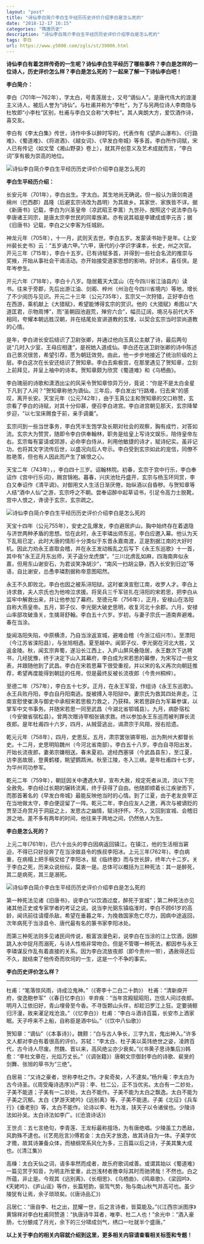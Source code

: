 ```yaml
---
layout: "post"
title: "诗仙李白简介李白生平经历历史评价介绍李白是怎么死的"
date: "2018-12-17 16:15"
categories: "隋唐历史"
description: "诗仙李白简介李白生平经历历史评价介绍李白是怎么死的"
tags: 李白
url: https://www.y5000.com/zgls/st/39006.html
---
```






**诗仙李白有着怎样传奇的一生呢？诗仙李白生平经历了哪些事件？李白是怎样的一位诗人，历史评价怎么样？李白是怎么死的？一起来了解一下诗仙李白吧！**  

 **李白简介：**

李白（701年—762年），字太白，号青莲居士，又号“谪仙人”。是唐代伟大的浪漫主义诗人，被后人誉为“诗仙”。与杜甫并称为“李杜”，为了与另两位诗人李商隐与杜牧即“小李杜”区别，杜甫与李白又合称“大李杜”。其人爽朗大方，爱饮酒作诗，喜交友。

李白有《李太白集》传世，诗作中多以醉时写的，代表作有《望庐山瀑布》、《行路难》、《蜀道难》、《将进酒》、《越女词》、《早发白帝城》等多首。李白所作词赋，宋人已有传记（如文莹《湘山野录》卷上），就其开创意义及艺术成就而言，“李白词”享有极为崇高的地位。

![诗仙李白简介李白生平经历历史评价介绍李白是怎么死的](https://img.y5000.com/uploads/allimg/181219/9512baadb71886b9df5c9661d47eced8.jpg)

 **李白生平经历介绍：**

长安元年（701年），李白出生。字太白。其生地尚无确说。但一般认为唐剑南道绵州（巴西郡）昌隆（后避玄宗讳改为昌明）为其故乡。其家世、家族皆不详。据《新唐书》记载，李白为兴圣皇帝（凉武昭王李暠）九世孙，按照这个说法李白与李唐诸王同宗，是唐太宗李世民的同辈族弟。亦有说其祖是李建成或李元吉；据《旧唐书》记载，李白之父李客为任城尉。

神龙元年（705年），十一月，武则天去世。李白五岁。发蒙读书始于是年。《上安州裴长史书》云：“五岁诵六甲。”六甲，唐代的小学识字课本，长史，州之次官。开元三年（715年），李白十五岁。已有诗赋多首，并得到一些社会名流的推崇与奖掖，开始从事社会干谒活动。亦开始接受道家思想的影响，好剑术，喜任侠。是年岑参生。

开元六年（718年），李白十八岁。隐居戴天大匡山（在今四川省江油县内）读书。往来于旁郡，先后出游江油、剑阁、梓州（州治在今四川省境内）等地，增长了不少阅历与见识。开元二十三年（公元735年），玄宗又一次狩猎，正好李白也在西游，乘机献上《大猎赋》，希望能博得玄宗的赏识。他的《大猎赋》希图以“大道匡君，示物周博”，而“圣朝园池遐荒，殚穷六合”，幅员辽阔，境况与前代大不相同，夸耀本朝远胜汉朝，并在结尾处宣讲道教的玄埋，以契合玄宗当时崇尚道教的心情。

是年，李白进长安后结识了卫尉张卿，并通过他向玉真公主献了诗，最后两句说“几时入少室，王母应相逢”，是祝她入道成仙。李白还在送卫尉张卿的诗中陈述自己景况很苦，希望引荐，愿为朝廷效劳。由此，他一步步地接近了统治阶级的上层。李白这次在长安还结识了贺知章。李白去紫极宫，在那里遇见了贺知章，立刻上前拜见，并呈上袖中的诗本。贺知章颇为欣赏《蜀道难》和《乌栖曲》。

李白瑰丽的诗歌和潇洒出尘的风采令贺知章惊异万分，竟说：“你是不是太白金星下凡到了人间？”贺知章称他为谪仙。三年后，李白发出“行路难，归去来”的感叹，离开长安。天宝元年（公元742年），由于玉真公主和贺知章的交口称赞，玄宗看了李白的诗赋，对其十分仰慕，便召李白进宫。李白进宫朝见那天，玄宗降辇步迎，“以七宝床赐食于前，亲手调羹”。

玄宗问到一些当世事务，李白凭半生饱学及长期对社会的观察，胸有成竹，对答如流。玄宗大为赞赏，随即令李白供奉翰林，职务是给皇上写诗文娱乐，陪侍皇帝左右。玄宗每有宴请或郊游，必命李白侍从，利用他敏捷的诗才，赋诗纪实。虽非记功，也将其文字流传后世，以盛况向后人夸示。李白受到玄宗如此的宠信，同僚不胜艳羡，但也有人因此而产生了嫉恨之心。

天宝二年（743年），，李白四十三岁。诏翰林院。初春，玄宗于宫中行乐，李白奉诏作《宫中行乐词》，赐宫锦袍。暮春，兴庆池牡丹盛开，玄宗与杨玉环同赏，李白又奉诏作《清平调》。对御用文人生活日渐厌倦，始纵酒以自昏秽。与贺知章等人结“酒中人仙”之游，玄宗呼之不朝。尝奉诏醉中起草诏书，引足令高力士脱靴，宫中人恨之，谗谤于玄宗，玄宗疏之。

![诗仙李白简介李白生平经历历史评价介绍李白是怎么死的](https://img.y5000.com/uploads/allimg/181219/771146e5510ca64cf1d6a268e1859c75.jpg)

天宝十四年（公元755年），安史之乱爆发，李白避居庐山，胸中始终存在着退隐与济世两种矛盾的思想。恰在此时，永王李璘出师东巡，李白应邀入幕。他认为天下乱局已定，此时大唐的情形十分类似于东晋永嘉南渡，正是割据江南的大好时机。因此力劝永王直取会稽，并在永王发动叛乱之后写下《永王东巡歌》十一首，其中有“永王正月东出师，天子遥分龙虎旗”，“三川北虏乱如麻，四海南奔似永嘉，但用东山谢安石，为君谈笑净胡沙“，“南风一扫胡尘静，西入长安到日边”等语，自比谢安，怂恿李璘割据称帝意图昭然。

永王不久即败北，李白也因之被系浔阳狱。这时崔涣宣慰江南，收罗人才。李白上诗求救，夫人宗氏也为他啼泣求援。将吴兵三千军驻扎在浔阳的宋若思，把李白从监牢中解救出来，并让他参加了幕府。至德元年（756年），正月，安禄山在洛阳自称大燕皇帝。五月，郭子仪、李光弼大破史思明，收复河北十余郡。六月，安禄山率部攻破渔关，生擒哥舒翰。李白五十六岁。岁初，与妻子宗氏一道南奔避难。春在当涂。

旋闻洛阳失陷，中原横溃，乃自当涂返宣城，避难会稽（今浙江绍兴市）。至漂阳（今江苏省滦阳县），与张旭相遇。夏至越中。闻郭子仪、李光弼在河北大胜，又返金陵。秋，闻玄宗奔蜀，遂沿长江西上，入庐山屏风叠隐居，永王数次下达聘书，几经犹豫，终于决定下山入其幕府，李白成为宋若思的幕僚，为宋写过一些文表，并跟随他到了武昌。李白在宋若思幕下很受重视，并以宋的名义再次向朝廷推荐，希望再度能得到朝廷的任用，但是最终反被长流夜郎（今贵州桐梓）。

至德二年（757年），李白五十七岁。正月，在永王军营，作组诗《永王东巡歌》。永王兵败丹阳，李白自丹阳南逃。旋被搏入寻阳狱中。妻宗氏为救其四处奔走。江南宣慰使崔涣与御史中承相宋若思极力救之，乃获释。宋若思辟白为军幕参谋，以掌军中文书事务。并随宋若思一同至武昌（今湖北省鄂城县）。九月，病卧宿松（今安徽省宿松县）。曾两次赠诗宰相张镐求救。终以参加永王东巡而被判罪长流夜郎。是年杜甫四十六岁，四月，从贼营逃出，谒肃宗于风翔，授右拾遗。

乾元元年（758年），四月，史思反。五月，肃宗罢张镐宰相，出为荆州大都督长史。十二月，史思明陷魏州（今河北省南部）。李白五十八岁。李白自寻阳出发，开始长流夜郎，妻弟宗嫌相送。春末夏初。途经西塞驿（今武昌县东），至江夏，访李邕故居，登黄鹤楼，眺望鹦鹉洲。秋至江陵，冬入三峡。是年杜甫四十七岁，为华州司功参军。

乾元二年（759年），朝廷因关中遭遇大旱，宣布大赦，规定死者从流，流以下完全赦免。李白经过长期的辗转流离，终于获得了自由。他随即顺着长江疾驶而下，而那首著名的《早发白帝城》最能反映他当时的心情。到了江夏，由于老友良宰正在当地做太守，李白便逗留了一阵。乾元二年，李白应友人之邀，再次与被谪贬的贾至泛舟赏月于洞庭之上，发思古之幽情，赋诗抒怀。不久，又回到宣城、会稽旧游之地。差不多有两年的时间，他往来于两地之间，仍然依人为生。

 **李白是怎么死的？**

上元二年(761年)，已六十出头的李白因病返回镇江。在镇江，他的生活相当窘迫，不得已只好投奔了在当涂做县令的族叔李阳冰。上元三年(762年)，李白病重，在病榻上把手稿交给了李阳冰，赋《临终歌》而与世长辞，终年六十二岁。关于李白之死，历来众说纷纭，莫衷一是。总体可以概括为三种死法：其一是醉死，其二是病死，其三是溺死。

![诗仙李白简介李白生平经历历史评价介绍李白是怎么死的](https://img.y5000.com/uploads/allimg/181219/f0f390df09ec45829ef9b372862afbd0.jpg)

第一种死法见诸《旧唐书》，说李白“以饮酒过度，醉死于宣城”；第二种死法亦见诸其他正史或专家学者的考证之说。说当李光弼东镇临淮时，李白不顾61岁的高龄，闻讯前往请缨杀敌，希望在垂暮之年，为挽救国家危亡尽力，因病中途返回，次年病死于当涂县令、唐代最有名的篆书家李阳冰处。

而第三种死法则多见诸民间传说，极富浪漫色彩，说李白在当涂的江上饮酒，因醉跳入水中捉月而溺死，与诗人性格非常吻合。但是不管哪一种死法，都因参与永王李璘谋反作乱有着直接的关系。因为李白流放夜郎（即今贵州一带），遇赦得还后不久，就结束了他传奇而坎坷的一生，这是一个不争的事实。

 **李白历史评价怎么样？**

 ****

杜甫：“笔落惊风雨，诗成泣鬼神。”（《寄李十二白二十韵》）
杜甫：“清新庾开府，俊逸鲍参军”（《春日忆李白》）辛弃疾：“当年宫殿赋昭阳，岂信人间过夜郎。明月入江依旧好，青山埋骨至今香。不寻饭颗山头伴，却趁汨罗江上狂。定要骑鲸归汗漫，故来濯足戏沧浪。”（《忆李白》）杜甫：“李白斗酒诗百篇，长安市上酒家眠。天子呼来不上船，自称臣是酒中仙。”（《饮中八仙歌》）

贺知章：“谪仙”（《本事诗》）。魏颢：“白与古人争长，三字九言，鬼出神入。”许多文人都对李白有着很高的评价。苏轼：“李太白、杜子美以英玮绝世之姿，凌跨百代，古今诗人尽废。然魏、晋以来，高风绝尘亦少衰矣。”(《书黄子思诗集后》)韩愈：“李杜文章在，光焰万丈长。”（《调张籍》）唐朝文宗御封李白的诗歌、裴旻的剑舞、张旭的草书为“三绝”。

白居易：“又诗之豪者，世称李杜之作。才矣奇矣，人不逮矣。”杨升庵：李太白为古今诗圣。(《周受庵诗选序》)严羽：李、杜二公，正不当优劣。太白有一二妙处，子美不能道；子美有一二妙处，太白不能作。子美不能为太白之飘逸。太白不能为子美之沉郁。太白《梦游天姥吟》《远别离》等，子美不能道。子美《北征》《兵车行》《垂老别》等，太白不能作。论诗以李、杜为准，挟天子以令诸侯也。少陵诗法如孙吴。太白诗法如李广。(《沧浪诗话》)

王世贞：五七言绝句，李青莲、王龙标最称擅场，为有唐绝唱。少陵虽工力悉敌，风韵殊不逮也。(《艺苑卮言》)傅若金：太白天才放逸，故其诗自为一体。子美学优才赡，故其诗兼备众体，而植纲常系风化为多，三百篇以后之诗，子美其集大成也。(《清江集》)

高棅：太白天仙之词，语多率然而成者，故乐府歌词咸善。或谓其始以《蜀道难》一篇见赏于知音，为明主所爱重，此岂浅材者徼幸际其时而驰骋哉！不然也。白之所蕴，非止是。今观其《远别离》、《长相思》、《乌栖曲》、《鸣皋歌》、《梁园吟》、《天姥吟》、《庐山谣》等作，长篇短韵，驱驾气势，殆与南山秋气并高可也。虽少陵犹有让焉，余子琐琐矣。(《唐诗品汇》)

吕居仁：“唐自李、杜之出，昆耀一世，后之言诗者，皆莫能及。”(《江西宗派图序》黄锦祥对李白杜甫同赞道：“执唐诗牛耳者，唯李、杜二人也！”余光中：“酒入豪肠，七分酿成了月光，余下的三分啸成剑气，绣口一吐就半个盛唐。”

 **以上关于李白的相关内容就介绍到这里，更多相关内容请查看相关标签和专题！**
